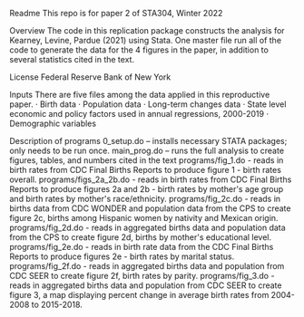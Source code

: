Readme
This repo is for paper 2 of STA304, Winter 2022

Overview
The code in this replication package constructs the analysis for Kearney, Levine, Pardue (2021) using Stata. One master file run all of the code to generate the data for the 4 figures in the paper, in addition to several statistics cited in the text.

License
Federal Reserve Bank of New York

Inputs
There are five files among the data applied in this reproductive paper.
· Birth data
· Population data
· Long-term changes data
· State level economic and policy factors used in annual regressions, 2000-2019
· Demographic variables

Description of programs
0_setup.do – installs necessary STATA packages; only needs to be run once.
main_prog.do – runs the full analysis to create figures, tables, and numbers cited in the text
programs/fig_1.do - reads in birth rates from CDC Final Births Reports to produce figure 1 - birth rates overall.
programs/figs_2a_2b.do - reads in birth rates from CDC Final Births Reports to produce figures 2a and 2b - birth rates by mother's age group and birth rates by mother's race/ethnicity.
programs/fig_2c.do - reads in births data from CDC WONDER and population data from the CPS to create figure 2c, births among Hispanic women by nativity and Mexican origin.
programs/fig_2d.do - reads in aggregated births data and population data from the CPS to create figure 2d, births by mother's educational level.
programs/fig_2e.do - reads in birth rate data from the CDC Final Births Reports to produce figures 2e - birth rates by marital status.
programs/fig_2f.do - reads in aggregated births data and population from CDC SEER to create figure 2f, birth rates by parity.
programs/fig_3.do - reads in aggregated births data and population from CDC SEER to create figure 3, a map displaying percent change in average birth rates from 2004- 2008 to 2015-2018.